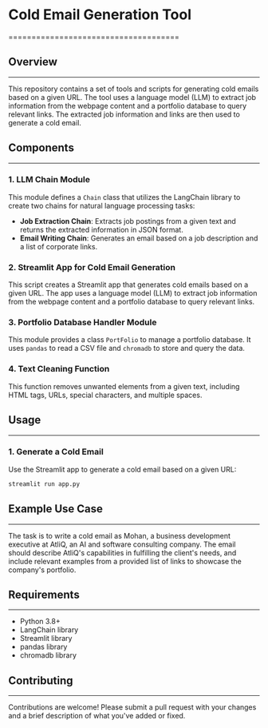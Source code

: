 # Cold Email Generation Tool
=====================================

## Overview
------------

This repository contains a set of tools and scripts for generating cold emails based on a given URL. The tool uses a language model (LLM) to extract job information from the webpage content and a portfolio database to query relevant links. The extracted job information and links are then used to generate a cold email.

## Components
-------------

### 1. LLM Chain Module

This module defines a `Chain` class that utilizes the LangChain library to create two chains for natural language processing tasks:

* **Job Extraction Chain**: Extracts job postings from a given text and returns the extracted information in JSON format.
* **Email Writing Chain**: Generates an email based on a job description and a list of corporate links.

### 2. Streamlit App for Cold Email Generation

This script creates a Streamlit app that generates cold emails based on a given URL. The app uses a language model (LLM) to extract job information from the webpage content and a portfolio database to query relevant links.

### 3. Portfolio Database Handler Module

This module provides a class `PortFolio` to manage a portfolio database. It uses `pandas` to read a CSV file and `chromadb` to store and query the data.

### 4. Text Cleaning Function

This function removes unwanted elements from a given text, including HTML tags, URLs, special characters, and multiple spaces.

## Usage
-----

### 1. Generate a Cold Email

Use the Streamlit app to generate a cold email based on a given URL:
```bash
streamlit run app.py
```

## Example Use Case
-----------------

The task is to write a cold email as Mohan, a business development executive at AtliQ, an AI and software consulting company. The email should describe AtliQ's capabilities in fulfilling the client's needs, and include relevant examples from a provided list of links to showcase the company's portfolio.

## Requirements
------------

* Python 3.8+
* LangChain library
* Streamlit library
* pandas library
* chromadb library

## Contributing
------------

Contributions are welcome! Please submit a pull request with your changes and a brief description of what you've added or fixed.
